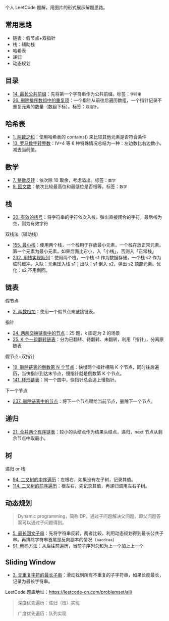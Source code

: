 个人 LeetCode 题解，用图片的形式展示解题思路。

## 常用思路

- 链表：假节点+双指针
- 栈：辅助栈
- 哈希表
- 递归
- 动态规划

## 目录

* [14. 最长公共前缀](docs/14.md)：先将第一个字符串作为公共前缀。标签：`字符串`
* [26. 删除排序数组中的重复项](docs/26.md)：一个指针从前往后遍历数组，一个指针记录不重复元素的数量（数组下标）。标签：`双指针`。

## 哈希表

- [1. 两数之和](docs/1.md)：使用哈希表的 contains() 来比较其他元素是否符合条件
- [13. 罗马数字转整数](docs/13.md)：IV=4 等 6 种特殊情况总结为一种：左边数比右边数小。减去当前值。

## 数学

* [7. 整数反转](docs/7.md)：依次除 10 取余，考虑溢出。标签：`数学`
* [9. 回文数](docs/9.md)：依次比较最高位和最低位是否相等。标签：`数学`

## 栈

- [20. 有效的括号](docs/20.md)：将字符串的字符依次入栈，弹出直接闭合的字符，最后栈为空，则为有效字符

双栈法（辅助栈）

- [155. 最小栈](docs/155.md)：使用两个栈，一个栈用于存放最小元素，一个栈存放正常元素。第一个元素为最小元素，如果后面比它小，入「小栈」，否则入「正常栈」
- [232. 用栈实现队列](docs/232.md)：使用两个栈，一个栈 s1 作为数据存储，一个栈 s2 作为临时缓冲。入队：元素压入栈 s1；出队：s1 倒入 s2，弹出 s2 顶部元素。优化：s2 不用倒回。

## 链表

假节点

- [2. 两数相加](docs/2.md)：使用一个假节点来链接链表。

指针

* [24. 两两交换链表中的节点](docs/24.md)：25 题，k 固定为 2 的场景 
* [25. K 个一组翻转链表](docs/25.md)：分为已翻转、待翻转、未翻转，利用「指针」，分离原链表

假节点+双指针

- [19. 删除链表的倒数第 N 个节点](/docs/19.md)：快慢两个指针相隔 K 个节点，同时往后遍历，当快指针到达末节点，慢指针就是倒数第 K 个节点。
- [141. 环形链表]()：同一个圆中，快指针总会追上慢指针。

下一个节点

- [237. 删除链表中的节点](docs/237.md)：将下一个节点赋给当前节点，删除下一个节点。

## 递归

- [21. 合并两个有序链表](docs/21.md)：较小的头结点作为结果头结点，递归，next 节点从剩余节点中取最小。

## 树

递归 or 栈

* [94. 二叉树的中序遍历](docs/94.md)：左根右，如果没有左子树，记录其值。
* [114. 二叉树的前序遍历](/docs/114.md)：根左右，先记录其值，再递归调用左右子树。

## 动态规划

> Dynamic programming，简称 DP。通过子问题解决父问题，即父问题答案可以通过子问题得到。

- [5. 最长回文子串](docs/5.md)：先将字符串反转，两者比较，利用动态规划得到最长公共子串。再排除字符串首尾是反向副本的情况（`aacdcaa`）
- [91. 解码方法](/docs/91.md)：从后往前遍历，当前子序列总和为上一个加上上一个

## Sliding Window

- [3. 无重复字符的最长子串](docs/3.md)：滑动找到所有不重复的子字符串，如果长度最长，记录为最长字符串。

LeetCode 题库地址：https://leetcode-cn.com/problemset/all/

> 深度优先遍历：递归（栈）实现
>
> 广度优先遍历：队列实现